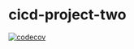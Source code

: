 # cicd-project-two
[![codecov](https://codecov.io/gh/MrVICHE/cicd-project-two/graph/badge.svg?token=gn91qSXRfv)](https://codecov.io/gh/MrVICHE/cicd-project-two)